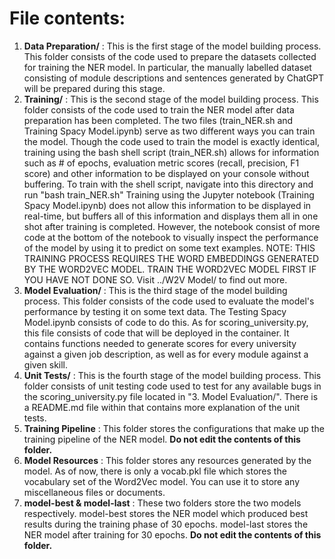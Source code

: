 # File contents:
1. <b>Data Preparation/</b> : This is the first stage of the model building process. This folder consists of the code used to prepare the datasets collected for training the NER model. In particular, the manually labelled dataset consisting of module descriptions and sentences generated by ChatGPT will be prepared during this stage.
2. <b>Training/</b> : This is the second stage of the model building process. This folder consists of the code used to train the NER model after data preparation has been completed. The two files (train_NER.sh and Training Spacy Model.ipynb) serve as two different ways you can train the model. Though the code used to train the model is exactly identical, training using the bash shell script (train_NER.sh) allows for information such as # of epochs, evaluation metric scores (recall, precision, F1 score) and other information to be displayed on your console without buffering. To train with the shell script, navigate into this directory and run "bash train_NER.sh" Training using the Jupyter notebook (Training Spacy Model.ipynb) does not allow this information to be displayed in real-time, but buffers all of this information and displays them all in one shot after training is completed. However, the notebook consist of more code at the bottom of the notebook to visually inspect the performance of the model by using it to predict on some text examples. NOTE: THIS TRAINING PROCESS REQUIRES THE WORD EMBEDDINGS GENERATED BY THE WORD2VEC MODEL. TRAIN THE WORD2VEC MODEL FIRST IF YOU HAVE NOT DONE SO. Visit ../W2V Model/ to find out more.
3. <b>Model Evaluation/</b> : This is the third stage of the model building process. This folder consists of the code used to evaluate the model's performance by testing it on some text data. The Testing Spacy Model.ipynb consists of code to do this. As for scoring_university.py, this file consists of code that will be deployed in the container. It contains functions needed to generate scores for every university against a given job description, as well as for every module against a given skill.
4. <b>Unit Tests/</b> : This is the fourth stage of the model building process. This folder consists of unit testing code used to test for any available bugs in the scoring_university.py file located in "3. Model Evaluation/". There is a README.md file within that contains more explanation of the unit tests.
5. <b>Training Pipeline</b> : This folder stores the configurations that make up the training pipeline of the NER model. <b>Do not edit the contents of this folder.</b>
6. <b>Model Resources</b> : This folder stores any resources generated by the model. As of now, there is only a vocab.pkl file which stores the vocabulary set of the Word2Vec model. You can use it to store any miscellaneous files or documents.
7. <b>model-best & model-last</b> : These two folders store the two models respectively. model-best stores the NER model which produced best results during the training phase of 30 epochs. model-last stores the NER model after training for 30 epochs. <b>Do not edit the contents of this folder.</b>
